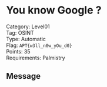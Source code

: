 # You know Google ?

Category: Level01  
Tag: OSINT  
Type: Automatic  
Flag: `APT{w3ll_n0w_yOu_d0}`  
Points: 35  
Requirements: Palmistry

## Message

